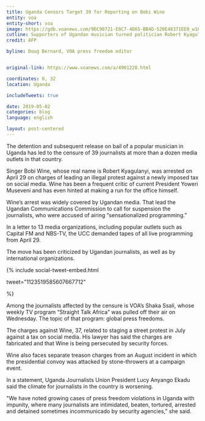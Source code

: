 ```yaml
---
title: Uganda Censors Target 39 for Reporting on Bobi Wine
entity: voa
entity-short: voa
image: https://gdb.voanews.com/9DC90721-E0C7-4D65-BB4D-520E48371EE0_w1023_r1_s.jpg
cutline: Supporters of Ugandan musician turned politician Robert Kyagulanyi, commonly known as Bobi Wine, run away from a water cannon as they gather at Busabala, where he was planning to hold a news conference, April 22, 2019. 
credit: AFP

byline: Doug Bernard, VOA press freedom editor


original-link: https://www.voanews.com/a/4901228.html

coordinates: 0, 32
location: Uganda

includeTweets: true

date: 2019-05-02
categories: blog
language: english

layout: post-centered
---
```


The detention and subsequent release on bail of a popular musician in Uganda has led to the censure of 39 journalists at more than a dozen media outlets in that country.

Singer Bobi Wine, whose real name is Robert Kyagulanyi, was arrested on April 29 on charges of leading an illegal protest against a newly imposed tax on social media. Wine has been a frequent critic of current President Yoweri Museveni and has even hinted at making a run for the office himself.  

Wine’s arrest was widely covered by Ugandan media. That lead the Ugandan Communications Commission to call for suspension the journalists, who were accused of airing “sensationalized programming.”

In a letter to 13 media organizations, including popular outlets such as Capital FM and NBS-TV, the UCC demanded tapes of all live programming from April 29.

The move has been criticized by Ugandan journalists, as well as by international organizations. 



{% include social-tweet-embed.html

tweet="1123519585607667712"

%}



Among the journalists affected by the censure is VOA’s Shaka Ssali, whose weekly TV program “Straight Talk Africa” was pulled off their air on Wednesday. The topic of that program: global press freedoms. 

The charges against Wine, 37, related to staging a street protest in July against a tax on social media. His lawyer has said the charges are fabricated and that Wine is being persecuted by security forces.

Wine also faces separate treason charges from an August incident in which the presidential convoy was attacked by stone-throwers at a campaign event.

In a statement, Uganda Journalists Union President Lucy Anyango Ekadu said the climate for journalists in the country is worsening.

"We have noted growing cases of press freedom violations in Uganda with impunity, where many journalists are intimidated, beaten, tortured, arrested and detained sometimes incommunicado by security agencies,” she said. 